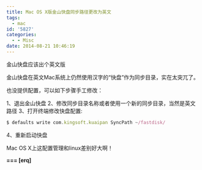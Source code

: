```yaml
---
title: Mac OS X版金山快盘同步路径更改为英文
tags:
  - mac
id: '5827'
categories:
  - - Misc
date: 2014-08-21 10:46:19
---
```


金山快盘应该出个英文版
<!-- more -->
金山快盘在英文Mac系统上仍然使用汉字的“快盘”作为同步目录，实在太突兀了。

也没提供配置，可以如下步骤手工修改：

1、退出金山快盘
2、修改同步目录名称或者使用一个新的同步目录，当然是英文路径
3、打开终端修改快盘配置:
```js
$ defaults write com.kingsoft.kuaipan SyncPath ~/fastdisk/
```
4、重新启动快盘

Mac OS X上这配置管理和linux差别好大啊！

**\===
\[erq\]**